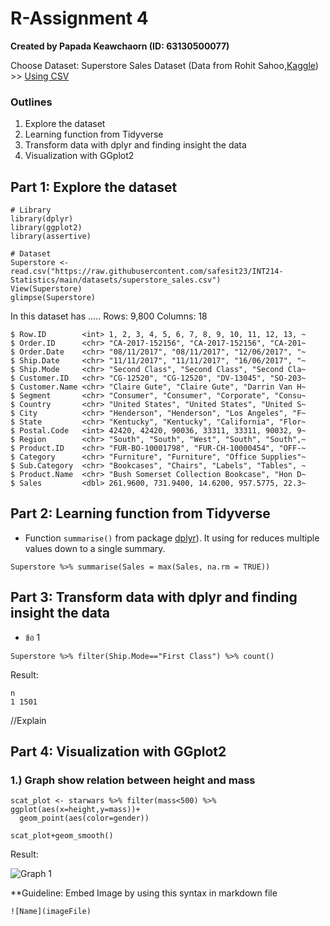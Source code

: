 # R-Assignment 4

**Created by Papada Keawchaorn (ID: 63130500077)**

Choose Dataset: 
Superstore Sales Dataset (Data from Rohit Sahoo,[Kaggle](https://www.kaggle.com/rohitsahoo/sales-forecasting)) >> [Using CSV](https://raw.githubusercontent.com/safesit23/INT214-Statistics/main/datasets/superstore_sales.csv)


### Outlines
1. Explore the dataset
2. Learning function from Tidyverse
3. Transform data with dplyr and finding insight the data
4. Visualization with GGplot2

## Part 1: Explore the dataset

```
# Library
library(dplyr)
library(ggplot2)
library(assertive)

# Dataset
Superstore <- read.csv("https://raw.githubusercontent.com/safesit23/INT214-Statistics/main/datasets/superstore_sales.csv")
View(Superstore)
glimpse(Superstore)
```

In this dataset has .....
Rows: 9,800
Columns: 18
```
$ Row.ID        <int> 1, 2, 3, 4, 5, 6, 7, 8, 9, 10, 11, 12, 13, ~
$ Order.ID      <chr> "CA-2017-152156", "CA-2017-152156", "CA-201~
$ Order.Date    <chr> "08/11/2017", "08/11/2017", "12/06/2017", "~
$ Ship.Date     <chr> "11/11/2017", "11/11/2017", "16/06/2017", "~
$ Ship.Mode     <chr> "Second Class", "Second Class", "Second Cla~
$ Customer.ID   <chr> "CG-12520", "CG-12520", "DV-13045", "SO-203~
$ Customer.Name <chr> "Claire Gute", "Claire Gute", "Darrin Van H~
$ Segment       <chr> "Consumer", "Consumer", "Corporate", "Consu~
$ Country       <chr> "United States", "United States", "United S~
$ City          <chr> "Henderson", "Henderson", "Los Angeles", "F~
$ State         <chr> "Kentucky", "Kentucky", "California", "Flor~
$ Postal.Code   <int> 42420, 42420, 90036, 33311, 33311, 90032, 9~
$ Region        <chr> "South", "South", "West", "South", "South",~
$ Product.ID    <chr> "FUR-BO-10001798", "FUR-CH-10000454", "OFF-~
$ Category      <chr> "Furniture", "Furniture", "Office Supplies"~
$ Sub.Category  <chr> "Bookcases", "Chairs", "Labels", "Tables", ~
$ Product.Name  <chr> "Bush Somerset Collection Bookcase", "Hon D~
$ Sales         <dbl> 261.9600, 731.9400, 14.6200, 957.5775, 22.3~
```



## Part 2: Learning function from Tidyverse

- Function `summarise()` from package [dplyr](https://dplyr.tidyverse.org/articles/dplyr.html#select-columns-with-select)). It using for reduces multiple values down to a single summary.

```
Superstore %>% summarise(Sales = max(Sales, na.rm = TRUE))

```


## Part 3: Transform data with dplyr and finding insight the data

- ข้อ 1 

```
Superstore %>% filter(Ship.Mode=="First Class") %>% count()
```

Result:

```
n
1 1501
```
//Explain



## Part 4: Visualization with GGplot2
### 1.) Graph show relation between height and mass
```
scat_plot <- starwars %>% filter(mass<500) %>% ggplot(aes(x=height,y=mass))+
  geom_point(aes(color=gender))

scat_plot+geom_smooth()
```
Result:

![Graph 1](graph1.png)

**Guideline:
Embed Image by using this syntax in markdown file
````
![Name](imageFile)
````
